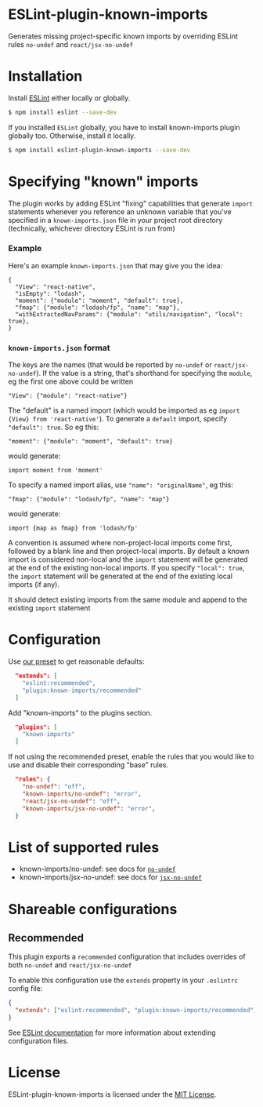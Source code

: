 ESLint-plugin-known-imports
===========================

Generates missing project-specific known imports by overriding ESLint rules `no-undef` and `react/jsx-no-undef`

# Installation

Install [ESLint](https://www.github.com/eslint/eslint) either locally or globally.

```sh
$ npm install eslint --save-dev
```

If you installed `ESLint` globally, you have to install known-imports plugin globally too. Otherwise, install it locally.

```sh
$ npm install eslint-plugin-known-imports --save-dev
```

# Specifying "known" imports

The plugin works by adding ESLint "fixing" capabilities that generate `import` statements whenever you reference
an unknown variable that you've specified in a `known-imports.json` file in your project root directory (technically,
whichever directory ESLint is run from)

### Example
Here's an example `known-imports.json` that may give you the idea:
```
{
  "View": "react-native",
  "isEmpty": "lodash",
  "moment": {"module": "moment", "default": true},
  "fmap": {"module": "lodash/fp", "name": "map"},
  "withExtractedNavParams": {"module": "utils/navigation", "local": true},
}
```

### `known-imports.json` format

The keys are the names (that would be reported by `no-undef` or `react/jsx-no-undef`). If the value is a string,
that's shorthand for specifying the `module`, eg the first one above could be written
```
"View": {"module": "react-native"}
```
The "default" is a named import (which would be imported as eg `import {View} from 'react-native'`). To generate a
`default` import, specify `"default": true`. So eg this:
```
"moment": {"module": "moment", "default": true}
```
would generate:
```
import moment from 'moment'
```
To specify a named import alias, use `"name": "originalName"`, eg this:
```
"fmap": {"module": "lodash/fp", "name": "map"}
```
would generate:
```
import {map as fmap} from 'lodash/fp'
```
A convention is assumed where non-project-local imports come first, followed by a blank line and then project-local imports.
By default a known import is considered non-local and the `import` statement will be generated at the end of the existing
non-local imports. If you specify `"local": true`, the `import` statement will be generated at the end of the existing
local imports (if any).

It should detect existing imports from the same module and append to the existing `import` statement

# Configuration

Use [our preset](#recommended) to get reasonable defaults:

```json
  "extends": [
    "eslint:recommended",
    "plugin:known-imports/recommended"
  ]
```

Add "known-imports" to the plugins section.

```json
  "plugins": [
    "known-imports"
  ]
```

If not using the recommended preset, enable the rules that you would like to use and disable their corresponding "base" rules.

```json
  "rules": {
    "no-undef": "off",
    "known-imports/no-undef": "error",
    "react/jsx-no-undef": "off",
    "known-imports/jsx-no-undef": "error",
  }
```

# List of supported rules

* known-imports/no-undef: see docs for [`no-undef`](https://eslint.org/docs/rules/no-undef)
* known-imports/jsx-no-undef: see docs for [`jsx-no-undef`](https://github.com/yannickcr/eslint-plugin-react/blob/master/docs/rules/jsx-no-undef.md)

# Shareable configurations

## Recommended

This plugin exports a `recommended` configuration that includes overrides of both `no-undef` and `react/jsx-no-undef`

To enable this configuration use the `extends` property in your `.eslintrc` config file:

```json
{
  "extends": ["eslint:recommended", "plugin:known-imports/recommended"]
}
```

See [ESLint documentation](http://eslint.org/docs/user-guide/configuring#extending-configuration-files) for more information about extending configuration files.

# License

ESLint-plugin-known-imports is licensed under the [MIT License](http://www.opensource.org/licenses/mit-license.php).
